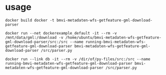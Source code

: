 usage
=====

`docker build docker -t bmvi-metadaten-wfs-getfeature-gml-download-parser`

`docker run --net dockerexample_default -it --rm -v /mnt/data/gml:/download -v /home/ubuntu/bmvi-metadaten-wfs-getfeature-gml-download-parser/src:/src --name running-bmvi-metadaten-wfs-getfeature-gml-download-parser bmvi-metadaten-wfs-getfeature-gml-download-parser /src/parser.py`



`docker run --link db -it --rm -v /dir/of/py-files/src:/src --name running-bmvi-metadaten-wfs-getfeature-gml-download-parser bmvi-metadaten-wfs-getfeature-gml-download-parser /src/parser.py`
